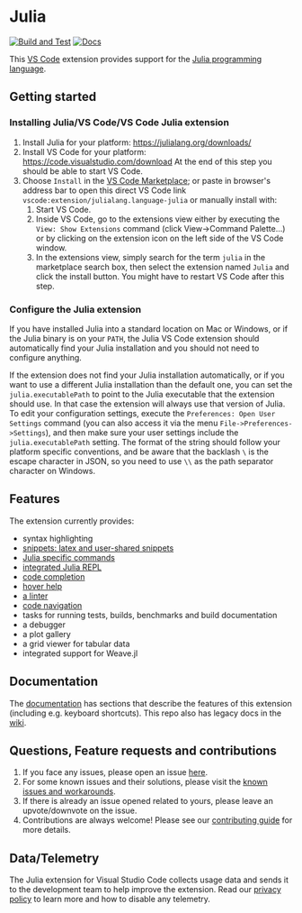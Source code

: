 # Julia
[![Build and Test](https://github.com/julia-vscode/julia-vscode/actions/workflows/main.yml/badge.svg)](https://github.com/julia-vscode/julia-vscode/actions/workflows/main.yml)
[![Docs](https://img.shields.io/badge/docs-latest-blue.svg)](https://www.julia-vscode.org/docs/latest/)
<!-- [![Docs](https://img.shields.io/badge/docs-dev-blue.svg)](https://www.julia-vscode.org/docs/dev/) -->

This [VS Code](https://code.visualstudio.com) extension provides support for the [Julia programming language](http://julialang.org/).

## Getting started

### Installing Julia/VS Code/VS Code Julia extension
1. Install Julia for your platform: https://julialang.org/downloads/
2. Install VS Code for your platform: https://code.visualstudio.com/download
    At the end of this step you should be able to start VS Code.
3. Choose `Install` in the [VS Code Marketplace](https://marketplace.visualstudio.com/items?itemName=julialang.language-julia); or paste in browser's address bar to open this direct VS Code link `vscode:extension/julialang.language-julia` or manually install with:
    1. Start VS Code.
    2. Inside VS Code, go to the extensions view either by
        executing the ``View: Show Extensions`` command (click View->Command Palette...)
        or by clicking on the extension icon on the left side of the VS Code
        window.
    3. In the extensions view, simply search for the term ``julia`` in the marketplace
        search box, then select the extension named ``Julia`` and click the install button.
        You might have to restart VS Code after this step.

### Configure the Julia extension

If you have installed Julia into a standard location on Mac or Windows, or
if the Julia binary is on your ``PATH``, the Julia VS Code extension should
automatically find your Julia installation and you should not need to
configure anything.

If the extension does not find your Julia installation automatically, or
if you want to use a different Julia installation than the default one,
you can set the ``julia.executablePath`` to point to the Julia executable
that the extension should use. In that case the
extension will always use that version of Julia. To edit your configuration
settings, execute the ``Preferences: Open User Settings`` command (you can
also access it via the menu ``File->Preferences->Settings``), and
then make sure your user settings include the ``julia.executablePath``
setting. The format of the string should follow your platform specific
conventions, and be aware that the backlash ``\`` is the escape character
in JSON, so you need to use ``\\`` as the path separator character on Windows.

## Features

The extension currently provides:

* syntax highlighting
* [snippets: latex and user-shared snippets](https://github.com/julia-vscode/julia-vscode/wiki/Snippets)
* [Julia specific commands](https://github.com/julia-vscode/julia-vscode/wiki/Commands)
* [integrated Julia REPL](https://github.com/julia-vscode/julia-vscode/wiki/REPL)
* [code completion](https://github.com/julia-vscode/julia-vscode/wiki/IntelliSense)
* [hover help](https://github.com/julia-vscode/julia-vscode/wiki/Information#hover-help)
* [a linter](https://github.com/julia-vscode/julia-vscode/wiki/Information#linter)
* [code navigation](https://github.com/julia-vscode/julia-vscode/wiki/Navigation)
* tasks for running tests, builds, benchmarks and build documentation
* a debugger
* a plot gallery
* a grid viewer for tabular data
* integrated support for Weave.jl

## Documentation

The [documentation](https://www.julia-vscode.org/docs/stable/)
has sections that describe the features of this extension (including
e.g. keyboard shortcuts). This repo also has legacy docs in the
[wiki](https://github.com/julia-vscode/julia-vscode/wiki).

## Questions, Feature requests and contributions

1. If you face any issues, please open an issue [here](https://github.com/julia-vscode/julia-vscode/issues).
2. For some known issues and their solutions, please visit the [known issues and workarounds](https://github.com/julia-vscode/julia-vscode/wiki/Known-issues-and-workarounds).
3. If there is already an issue opened related to yours, please leave an upvote/downvote on the issue.
4. Contributions are always welcome! Please see our [contributing guide](https://github.com/julia-vscode/julia-vscode/blob/master/CONTRIBUTING.md) for more details.
## Data/Telemetry

The Julia extension for Visual Studio Code collects usage data and sends it to the development team to help improve the extension. Read our [privacy policy](https://github.com/julia-vscode/julia-vscode/wiki/Privacy-Policy) to learn more and how to disable any telemetry.
